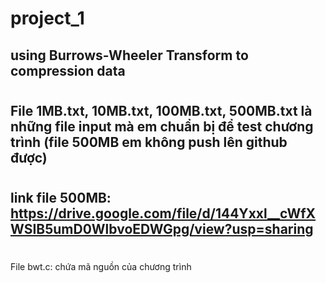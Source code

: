 # project_1
using Burrows-Wheeler Transform to compression data
--------------------------------------------------------------
#
File 1MB.txt, 10MB.txt, 100MB.txt, 500MB.txt là những file input mà em chuẩn bị để test chương trình
	(file 500MB em không push lên github được)
--------------------------------------------------------------
#
link file 500MB: https://drive.google.com/file/d/144Yxxl__cWfXWSIB5umD0WlbvoEDWGpg/view?usp=sharing
--------------------------------------------------------------
#
File bwt.c: chứa mã nguồn của chương trình

